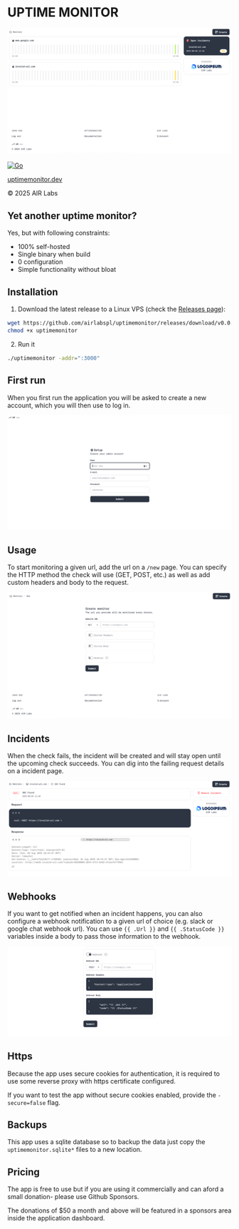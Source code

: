 # UPTIME MONITOR

![](/docs/uptimemonitor.png)

[![Go](https://github.com/airlabspl/uptimemonitor/actions/workflows/go.yml/badge.svg)](https://github.com/airlabspl/uptimemonitor/actions/workflows/go.yml)

[uptimemonitor.dev](https://uptimemonitor.dev)

© 2025 AIR Labs

## Yet another uptime monitor?

Yes, but with following constraints:

- 100% self-hosted
- Single binary when build
- 0 configuration
- Simple functionality without bloat

## Installation

1. Download the latest release to a Linux VPS (check the
   [Releases page](https://github.com/airlabspl/uptimemonitor/releases)):

```bash
wget https://github.com/airlabspl/uptimemonitor/releases/download/v0.0.2-alpha/uptimemonitor
chmod +x uptimemonitor
```

2. Run it

```bash
./uptimemonitor -addr=":3000"
```

## First run

When you first run the application you will be asked to create a new account,
which you will then use to log in.

![](/docs/setup.png)

## Usage

To start monitoring a given url, add the url on a `/new` page. You can specify
the HTTP method the check will use (GET, POST, etc.) as well as add custom
headers and body to the request.

![](/docs/new.png)

## Incidents

When the check fails, the incident will be created and will stay open until the
upcoming check succeeds. You can dig into the failing request details on a
incident page.

![](/docs/incident.png)

## Webhooks

If you want to get notified when an incident happens, you can also configure a
webhook notification to a given url of choice (e.g. slack or google chat webhook
url). You can use `{{ .Url }}` and `{{ .StatusCode }}` variables inside a body
to pass those information to the webhook.

![](/docs/webhook.png)

## Https

Because the app uses secure cookies for authentication, it is required to use
some reverse proxy with https certificate configured.

If you want to test the app without secure cookies enabled, provide the
`-secure=false` flag.

## Backups

This app uses a sqlite database so to backup the data just copy the
`uptimemonitor.sqlite*` files to a new location.

## Pricing

The app is free to use but if you are using it commercially and can aford a
small donation- please use Github Sponsors.

The donations of $50 a month and above will be featured in a sponsors area
inside the application dashboard.
